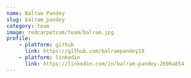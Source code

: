 ```yaml
---
name: Balram Pandey
slug: balram_pandey
category: team
image: redcarpetcom/team/balram.jpg
profile:
    - platform: github
      link: https://github.com/balrampandey19
    - platform: linkedin
      link: https://linkedin.com/in/balram-pandey-2606a854
---
```

